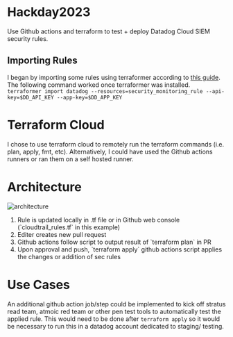 # Hackday2023
Use Github actions and terraform to test + deploy Datadog Cloud SIEM security rules. 

## Importing Rules
I began by importing some rules using terraformer according to [this guide](https://docs.datadoghq.com/agent/guide/how-to-import-datadog-resources-into-terraform/#overview). The following command worked once terraformer was installed.
`terraformer import datadog --resources=security_monitoring_rule --api-key=$DD_API_KEY --app-key=$DD_APP_KEY`

# Terraform Cloud
I chose to use terraform cloud to remotely run the terraform commands (i.e. plan, apply, fmt, etc). Alternatively, I could have used the Github actions runners or ran them on a self hosted runner.

# Architecture
![architecture](https://content.hashicorp.com/api/assets?product=tutorials&version=main&asset=public%2Fimg%2Fterraform%2Fautomation%2Ftfc-gh-actions-workflow.png)

<ol>
    <li> Rule is updated locally in .tf file or in Github web console (`cloudtrail_rules.tf` in this example)
    <li> Editer creates new pull request
    <li> Github actions follow script to output result of `terraform plan` in PR
    <li> Upon approval and push, `terraform apply` github actions script applies the changes or addition of sec rules
</ol>

# Use Cases

An additional github action job/step could be implemented to kick off stratus read team, atmoic red team or other pen test tools to automatically test the applied rule. This would need to be done after `terraform apply` so it would be necessary to run this in a datadog account dedicated to staging/ testing. 